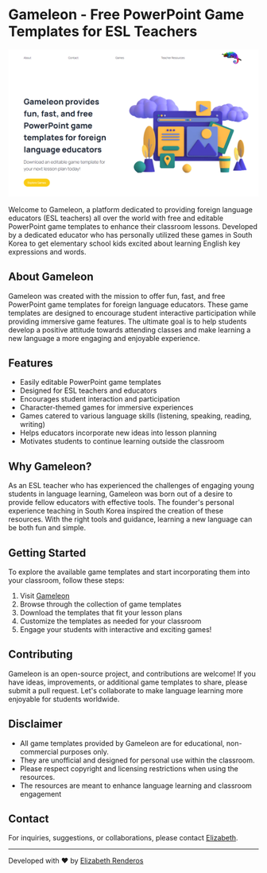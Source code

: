 # Gameleon - Free PowerPoint Game Templates for ESL Teachers

![Gameleon Banner](/public/images/gameleon.png)

Welcome to Gameleon, a platform dedicated to providing foreign language educators (ESL teachers) all over the world with free and editable PowerPoint game templates to enhance their classroom lessons. Developed by a dedicated educator who has personally utilized these games in South Korea to get elementary school kids excited about learning English key expressions and words.

## About Gameleon

Gameleon was created with the mission to offer fun, fast, and free PowerPoint game templates for foreign language educators. These game templates are designed to encourage student interactive participation while providing immersive game features. The ultimate goal is to help students develop a positive attitude towards attending classes and make learning a new language a more engaging and enjoyable experience.

## Features

- Easily editable PowerPoint game templates
- Designed for ESL teachers and educators
- Encourages student interaction and participation
- Character-themed games for immersive experiences
- Games catered to various language skills (listening, speaking, reading, writing)
- Helps educators incorporate new ideas into lesson planning
- Motivates students to continue learning outside the classroom

## Why Gameleon?

As an ESL teacher who has experienced the challenges of engaging young students in language learning, Gameleon was born out of a desire to provide fellow educators with effective tools. The founder's personal experience teaching in South Korea inspired the creation of these resources. With the right tools and guidance, learning a new language can be both fun and simple.

## Getting Started

To explore the available game templates and start incorporating them into your classroom, follow these steps:

1. Visit [Gameleon](https://gameleon-aebq6dxr5-eliren7.vercel.app/)
2. Browse through the collection of game templates
3. Download the templates that fit your lesson plans
4. Customize the templates as needed for your classroom
5. Engage your students with interactive and exciting games!

## Contributing

Gameleon is an open-source project, and contributions are welcome! If you have ideas, improvements, or additional game templates to share, please submit a pull request. Let's collaborate to make language learning more enjoyable for students worldwide.

## Disclaimer

- All game templates provided by Gameleon are for educational, non-commercial purposes only.
- They are unofficial and designed for personal use within the classroom.
- Please respect copyright and licensing restrictions when using the resources.
- The resources are meant to enhance language learning and classroom engagement

## Contact

For inquiries, suggestions, or collaborations, please contact [Elizabeth](mailto:liz_774@yahoo.com).

---

Developed with ❤️ by [Elizabeth Renderos](https://gameleon-aebq6dxr5-eliren7.vercel.app/)
